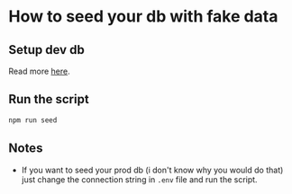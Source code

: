 # How to seed your db with fake data

## Setup dev db

Read more [here](./LOCAL-DEV-DB.md).

## Run the script

```bash
npm run seed
```

## Notes

-   If you want to seed your prod db (i don't know why you would do that) just change the connection string in `.env` file and run the script.
